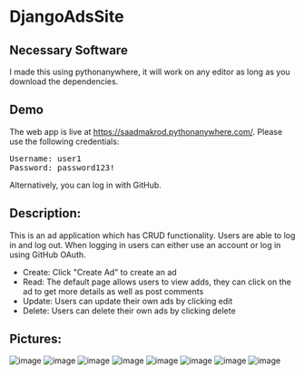 # DjangoAdsSite

## Necessary Software
I made this using pythonanywhere, it will work on any editor as long as you download the dependencies.

## Demo
The web app is live at https://saadmakrod.pythonanywhere.com/. Please use the following credentials:

<pre>
Username: user1
Password: password123!
</pre>

Alternatively, you can log in with GitHub.

## Description:

This is an ad application which has CRUD functionality. Users are able to log in and log out. When logging in users can either use an account or log in using GitHub OAuth. 

- Create: Click "Create Ad" to create an ad
- Read: The default page allows users to view adds, they can click on the ad to get more details as well as post comments
- Update: Users can update their own ads by clicking edit
- Delete: Users can delete their own ads by clicking delete

## Pictures:

![image](https://user-images.githubusercontent.com/53048085/147983640-d48aa606-3f63-4f57-9990-9f7df6f5e7a4.png)
![image](https://user-images.githubusercontent.com/53048085/147983685-b70a298b-fa17-474a-b912-cfc3b1479083.png)
![image](https://user-images.githubusercontent.com/53048085/147983694-1996d09c-4bc4-415a-850f-3630e3147030.png)
![image](https://user-images.githubusercontent.com/53048085/147983769-ee047f01-c1cb-4e0f-81f8-c9a965a10792.png)
![image](https://user-images.githubusercontent.com/53048085/147983741-5d68647b-914c-481d-a30d-091b80b00be7.png)
![image](https://user-images.githubusercontent.com/53048085/147983786-fc86870e-2c0b-42fa-bc5b-9c75a9436a27.png)
![image](https://user-images.githubusercontent.com/53048085/147983810-159aa4da-049c-4b68-9b76-f681b9f4057b.png)
![image](https://user-images.githubusercontent.com/53048085/147983833-1764fd74-cf22-42d6-99aa-59acb319368d.png)

